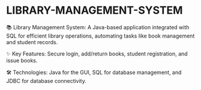 # LIBRARY-MANAGEMENT-SYSTEM
📚 Library Management System: A Java-based application integrated with SQL for efficient library operations, automating tasks like book management and student records.  

✨ Key Features: Secure login, add/return books, student registration, and issue books.

🛠 Technologies: Java for the GUI, SQL for database management, and JDBC for database connectivity.
